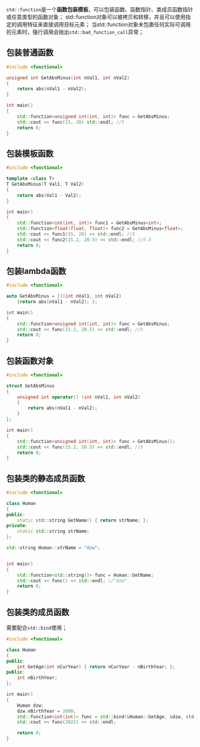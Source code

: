 `std::function`是一个**函数包装模板**，可以包装函数、函数指针、类成员函数指针或任意类型的函数对象；
std::function对象可以被拷贝和转移，并且可以使用指定的调用特征来直接调用目标元素；
当std::function对象未包裹任何实际可调用的元素时，强行调用会抛出`std::bad_function_call`异常；

## 包装普通函数
```c++
#include <functional>

unsigned int GetAbsMinus(int nVal1, int nVal2)
{
	return abs(nVal1 - nVal2);
}

int main()
{
	std::function<unsigned int(int, int)> func = GetAbsMinus;
	std::cout << func(15, 20) std::endl; //5
	return 0;
}
```

## 包装模板函数
```c++
#include <functional>

template <class T>
T GetAbsMinus(T Val1, T Val2)
{
	return abs(Val1 - Val2);
}

int main()
{
	std::function<int(int, int)> func1 = GetAbsMinus<int>;
	std::function<float(float, float)> func2 = GetAbsMinus<float>;
	std::cout << func1(15, 20) << std::endl; //5
	std::cout << func2(15.2, 20.5) << std::endl; //5.3
	return 0;
}
```

## 包装lambda函数
```c++
#include <functional>

auto GetAbsMinus = [](int nVal1, int nVal2)
	{return abs(nVal1 - nVal2); };

int main()
{
	std::function<unsigned int(int, int)> func = GetAbsMinus;
	std::cout << func(15.2, 20.5) << std::endl; //5
	return 0;
}
```

## 包装函数对象
```c++
#include <functional>

struct GetAbsMinus
{
	unsigned int operator() (int nVal1, int nVal2)
	{
		return abs(nVal1 - nVal2);
	}
};

int main()
{
	std::function<unsigned int(int, int)> func = GetAbsMinus();
	std::cout << func(15.2, 20.5) << std::endl; //5
	return 0;
}
```

## 包装类的静态成员函数
```c++
#include <functional>

class Human
{
public:
	static std::string GetName() { return strName; };
private:
	static std::string strName;
};

std::string Human::strName = "dzw";


int main()
{
	std::function<std::string()> func = Human::GetName;
	std::cout << func() << std::endl; //"dzw"
	return 0;
}
```

## 包装类的成员函数
需要配合`std::bind`使用；
```c++
#include <functional>

class Human
{
public:
	int GetAge(int nCurYear) { return nCurYear - nBirthYear; };
public:
	int nBirthYear;
};

int main()
{
	Human dzw;
	dzw.nBirthYear = 2000;
	std::function<int(int)> func = std::bind(&Human::GetAge, &dzw, std::placeholders::_1);
	std::cout << func(2022) << std::endl;

	return 0;
}
```
